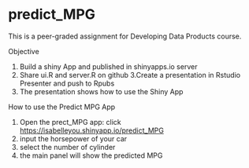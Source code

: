 # predict_MPG

This is a peer-graded assignment for Developing Data Products course.

Objective
1. Build a shiny App and published in shinyapps.io server
2. Share ui.R and server.R on github
3.Create a presentation in Rstudio Presenter and push to Rpubs
4. The presentation shows how to use the Shiny App

How to use the Predict MPG App
1. Open the prect_MPG app: click https://isabelleyou.shinyapp.io/predict_MPG
2. input the horsepower of your car
3. select the number of cylinder
4. the main panel will show the predicted MPG
